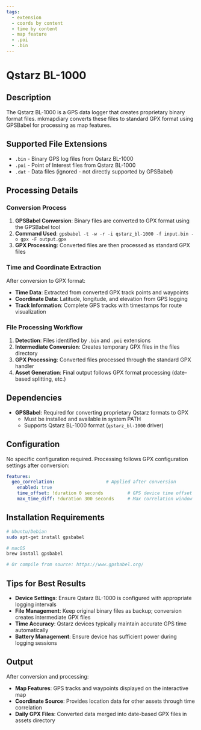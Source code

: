 ```yaml
---
tags:
  - extension
  - coords by content
  - time by content
  - map feature
  - .poi
  - .bin
---
```


# Qstarz BL-1000

## Description

The Qstarz BL-1000 is a GPS data logger that creates proprietary binary format files. mkmapdiary converts these files to standard GPX format using GPSBabel for processing as map features.

## Supported File Extensions

- `.bin` - Binary GPS log files from Qstarz BL-1000
- `.poi` - Point of Interest files from Qstarz BL-1000  
- `.dat` - Data files (ignored - not directly supported by GPSBabel)

## Processing Details

### Conversion Process

1. **GPSBabel Conversion**: Binary files are converted to GPX format using the GPSBabel tool
2. **Command Used**: `gpsbabel -t -w -r -i qstarz_bl-1000 -f input.bin -o gpx -F output.gpx`
3. **GPX Processing**: Converted files are then processed as standard GPX files

### Time and Coordinate Extraction

After conversion to GPX format:
- **Time Data**: Extracted from converted GPX track points and waypoints
- **Coordinate Data**: Latitude, longitude, and elevation from GPS logging
- **Track Information**: Complete GPS tracks with timestamps for route visualization

### File Processing Workflow

1. **Detection**: Files identified by `.bin` and `.poi` extensions
2. **Intermediate Conversion**: Creates temporary GPX files in the files directory
3. **GPX Processing**: Converted files processed through the standard GPX handler
4. **Asset Generation**: Final output follows GPX format processing (date-based splitting, etc.)

## Dependencies

- **GPSBabel**: Required for converting proprietary Qstarz formats to GPX
  - Must be installed and available in system PATH
  - Supports Qstarz BL-1000 format (`qstarz_bl-1000` driver)

## Configuration

No specific configuration required. Processing follows GPX configuration settings after conversion:

```yaml
features:
  geo_correlation:                   # Applied after conversion
    enabled: true
    time_offset: !duration 0 seconds         # GPS device time offset
    max_time_diff: !duration 300 seconds     # Max correlation window
```

## Installation Requirements

```bash
# Ubuntu/Debian
sudo apt-get install gpsbabel

# macOS
brew install gpsbabel

# Or compile from source: https://www.gpsbabel.org/
```

## Tips for Best Results

- **Device Settings**: Ensure Qstarz BL-1000 is configured with appropriate logging intervals
- **File Management**: Keep original binary files as backup; conversion creates intermediate GPX files
- **Time Accuracy**: Qstarz devices typically maintain accurate GPS time automatically
- **Battery Management**: Ensure device has sufficient power during logging sessions

## Output

After conversion and processing:
- **Map Features**: GPS tracks and waypoints displayed on the interactive map
- **Coordinate Source**: Provides location data for other assets through time correlation  
- **Daily GPX Files**: Converted data merged into date-based GPX files in assets directory